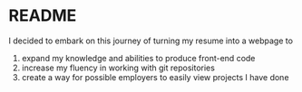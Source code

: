 # README
I decided to embark on this journey of turning my resume into a webpage to 
1) expand my knowledge and abilities to produce front-end code
2) increase my fluency in working with git repositories
3) create a way for possible employers to easily view projects I have done
